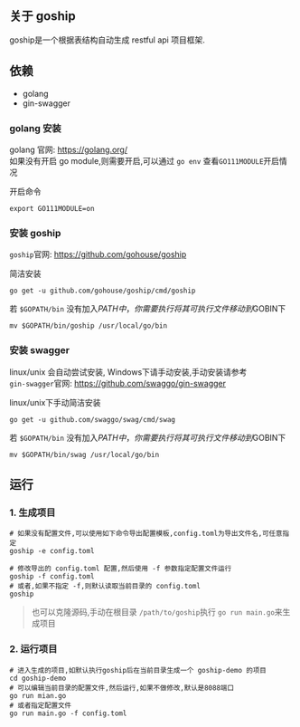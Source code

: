 ## 关于 goship
goship是一个根据表结构自动生成 restful api 项目框架.  


## 依赖
- golang   
- gin-swagger  

### golang 安装
golang 官网: https://golang.org/  
如果没有开启 go module,则需要开启,可以通过 `go env` 查看`GO111MODULE`开启情况  

开启命令
```shell script
export GO111MODULE=on
```

### 安装 goship
`goship`官网: https://github.com/gohouse/goship    

简洁安装
```shell script
go get -u github.com/gohouse/goship/cmd/goship
```
若 `$GOPATH/bin` 没有加入$PATH中，你需要执行将其可执行文件移动到$GOBIN下
```shell script
mv $GOPATH/bin/goship /usr/local/go/bin
```

### 安装 swagger
linux/unix 会自动尝试安装, Windows下请手动安装,手动安装请参考  
`gin-swagger`官网: https://github.com/swaggo/gin-swagger  

linux/unix下手动简洁安装
```shell script
go get -u github.com/swaggo/swag/cmd/swag
```
若 `$GOPATH/bin` 没有加入$PATH中，你需要执行将其可执行文件移动到$GOBIN下
```shell script
mv $GOPATH/bin/swag /usr/local/go/bin
```

## 运行
### 1. 生成项目
```shell script
# 如果没有配置文件,可以使用如下命令导出配置模板,config.toml为导出文件名,可任意指定
goship -e config.toml

# 修改导出的 config.toml 配置,然后使用 -f 参数指定配置文件运行  
goship -f config.toml
# 或者,如果不指定 -f,则默认读取当前目录的 config.toml
goship
```
> 也可以克隆源码,手动在根目录 `/path/to/goship`执行 `go run main.go`来生成项目

### 2. 运行项目
```shell script
# 进入生成的项目,如默认执行goship后在当前目录生成一个 goship-demo 的项目
cd goship-demo
# 可以编辑当前目录的配置文件,然后运行,如果不做修改,默认是8088端口
go run mian.go
# 或者指定配置文件
go run main.go -f config.toml
```

